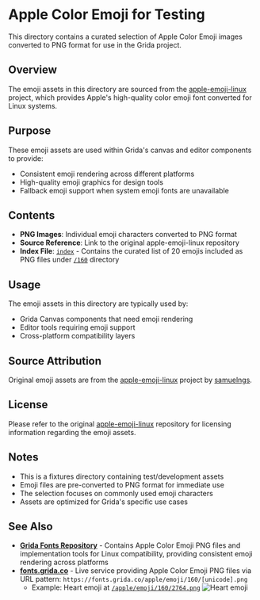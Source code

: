 # Apple Color Emoji for Testing

This directory contains a curated selection of Apple Color Emoji images converted to PNG format for use in the Grida project.

## Overview

The emoji assets in this directory are sourced from the [apple-emoji-linux](https://github.com/samuelngs/apple-emoji-linux) project, which provides Apple's high-quality color emoji font converted for Linux systems.

## Purpose

These emoji assets are used within Grida's canvas and editor components to provide:

- Consistent emoji rendering across different platforms
- High-quality emoji graphics for design tools
- Fallback emoji support when system emoji fonts are unavailable

## Contents

- **PNG Images**: Individual emoji characters converted to PNG format
- **Source Reference**: Link to the original apple-emoji-linux repository
- **Index File**: [`index`](./index) - Contains the curated list of 20 emojis included as PNG files under [`/160`](./160) directory

## Usage

The emoji assets in this directory are typically used by:

- Grida Canvas components that need emoji rendering
- Editor tools requiring emoji support
- Cross-platform compatibility layers

## Source Attribution

Original emoji assets are from the [apple-emoji-linux](https://github.com/samuelngs/apple-emoji-linux) project by [samuelngs](https://github.com/samuelngs).

## License

Please refer to the original [apple-emoji-linux](https://github.com/samuelngs/apple-emoji-linux) repository for licensing information regarding the emoji assets.

## Notes

- This is a fixtures directory containing test/development assets
- Emoji files are pre-converted to PNG format for immediate use
- The selection focuses on commonly used emoji characters
- Assets are optimized for Grida's specific use cases

## See Also

- **[Grida Fonts Repository](https://github.com/gridaco/fonts)** - Contains Apple Color Emoji PNG files and implementation tools for Linux compatibility, providing consistent emoji rendering across platforms
- **[fonts.grida.co](https://fonts.grida.co/)** - Live service providing Apple Color Emoji PNG files via URL pattern: `https://fonts.grida.co/apple/emoji/160/[unicode].png`
  - Example: Heart emoji at [`/apple/emoji/160/2764.png`](https://fonts.grida.co/apple/emoji/160/2764.png) ![Heart emoji](https://fonts.grida.co/apple/emoji/160/2764.png)
